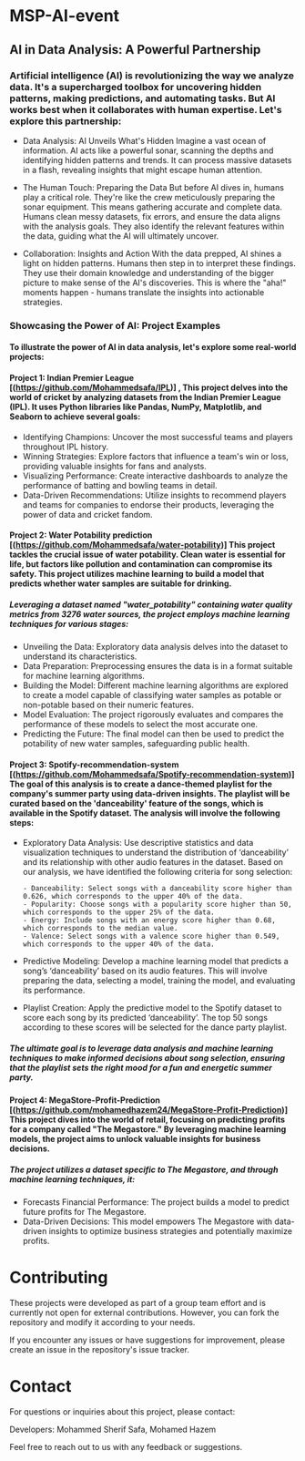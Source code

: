 # MSP-AI-event
## AI in Data Analysis: A Powerful Partnership

### Artificial intelligence (AI) is revolutionizing the way we analyze data. It's a supercharged toolbox for uncovering hidden patterns, making predictions, and automating tasks. But AI works best when it collaborates with human expertise. Let's explore this partnership:

- Data Analysis: AI Unveils What's Hidden
Imagine a vast ocean of information. AI acts like a powerful sonar, scanning the depths and identifying hidden patterns and trends. It can process massive datasets in a flash, revealing insights that might escape human attention.

- The Human Touch: Preparing the Data
But before AI dives in, humans play a critical role. They're like the crew meticulously preparing the sonar equipment. This means gathering accurate and complete data.  Humans clean messy datasets, fix errors, and ensure the data aligns with the analysis goals. They also identify the relevant features within the data, guiding what the AI will ultimately uncover.

- Collaboration: Insights and Action
With the data prepped, AI shines a light on hidden patterns. Humans then step in to interpret these findings. They use their domain knowledge and understanding of the bigger picture to make sense of the AI's discoveries. This is where the "aha!" moments happen - humans translate the insights into actionable strategies.

### Showcasing the Power of AI: Project Examples

#### To illustrate the power of AI in data analysis, let's explore some real-world projects:

#### Project 1: Indian Premier League [(https://github.com/Mohammedsafa/IPL)] , This project delves into the world of cricket by analyzing datasets from the Indian Premier League (IPL). It uses Python libraries like Pandas, NumPy, Matplotlib, and Seaborn to achieve several goals:

  - Identifying Champions: Uncover the most successful teams and players throughout IPL history.
  - Winning Strategies: Explore factors that influence a team's win or loss, providing valuable insights for fans and analysts.
  - Visualizing Performance: Create interactive dashboards to analyze the performance of batting and bowling teams in detail.
  - Data-Driven Recommendations: Utilize insights to recommend players and teams for companies to endorse their products, leveraging the power of data and cricket fandom.

#### Project 2: Water Potability prediction [(https://github.com/Mohammedsafa/water-potability)] This project tackles the crucial issue of water potability. Clean water is essential for life, but factors like pollution and contamination can compromise its safety. This project utilizes machine learning to build a model that predicts whether water samples are suitable for drinking.
##### Leveraging a dataset named "water_potability" containing water quality metrics from 3276 water sources, the project employs machine learning techniques for various stages:

  - Unveiling the Data: Exploratory data analysis delves into the dataset to understand its characteristics.
  - Data Preparation: Preprocessing ensures the data is in a format suitable for machine learning algorithms.
  - Building the Model: Different machine learning algorithms are explored to create a model capable of classifying water samples as potable or non-potable based on their numeric features.
  - Model Evaluation: The project rigorously evaluates and compares the performance of these models to select the most accurate one.
  - Predicting the Future: The final model can then be used to predict the potability of new water samples, safeguarding public health.

#### Project 3: Spotify-recommendation-system [(https://github.com/Mohammedsafa/Spotify-recommendation-system)] The goal of this analysis is to create a dance-themed playlist for the company's summer party using data-driven insights. The playlist will be curated based on the 'danceability' feature of the songs, which is available in the Spotify dataset. The analysis will involve the following steps:

  - Exploratory Data Analysis: Use descriptive statistics and data visualization techniques to understand the distribution of ‘danceability’ and its relationship with other audio features in the dataset. Based on our analysis, we have identified the following criteria for song selection:

        - Danceability: Select songs with a danceability score higher than 0.626, which corresponds to the upper 40% of the data.
        - Popularity: Choose songs with a popularity score higher than 50, which corresponds to the upper 25% of the data.
        - Energy: Include songs with an energy score higher than 0.68, which corresponds to the median value.
        - Valence: Select songs with a valence score higher than 0.549, which corresponds to the upper 40% of the data.
  - Predictive Modeling: Develop a machine learning model that predicts a song’s ‘danceability’ based on its audio features. This will involve preparing the data, selecting a model, training the model, and evaluating its performance.

  - Playlist Creation: Apply the predictive model to the Spotify dataset to score each song by its predicted ‘danceability’. The top 50 songs according to these scores will be selected for the dance party playlist.

##### The ultimate goal is to leverage data analysis and machine learning techniques to make informed decisions about song selection, ensuring that the playlist sets the right mood for a fun and energetic summer party.

#### Project 4: MegaStore-Profit-Prediction [(https://github.com/mohamedhazem24/MegaStore-Profit-Prediction)] This project dives into the world of retail, focusing on predicting profits for a company called "The Megastore." By leveraging machine learning models, the project aims to unlock valuable insights for business decisions.
##### The project utilizes a dataset specific to The Megastore, and through machine learning techniques, it:

  - Forecasts Financial Performance: The project builds a model to predict future profits for The Megastore.
  - Data-Driven Decisions: This model empowers The Megastore with data-driven insights to optimize business strategies and potentially maximize profits.

# Contributing
These projects were developed as part of a group team effort and is currently not open for external contributions. However, you can fork the repository and modify it according to your needs.

If you encounter any issues or have suggestions for improvement, please create an issue in the repository's issue tracker.

# Contact
For questions or inquiries about this project, please contact:

Developers:  Mohammed Sherif Safa, Mohamed Hazem

Feel free to reach out to us with any feedback or suggestions.

